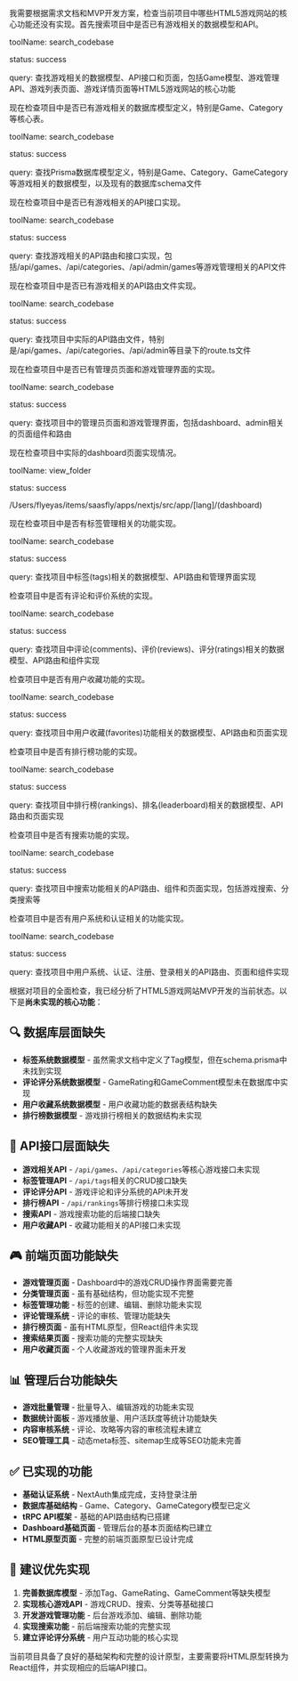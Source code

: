 


          
我需要根据需求文档和MVP开发方案，检查当前项目中哪些HTML5游戏网站的核心功能还没有实现。首先搜索项目中是否已有游戏相关的数据模型和API。
        
            
toolName: search_codebase
            
status: success
          
query: 查找游戏相关的数据模型、API接口和页面，包括Game模型、游戏管理API、游戏列表页面、游戏详情页面等HTML5游戏网站的核心功能
          
现在检查项目中是否已有游戏相关的数据库模型定义，特别是Game、Category等核心表。
        
            
toolName: search_codebase
            
status: success
          
query: 查找Prisma数据库模型定义，特别是Game、Category、GameCategory等游戏相关的数据模型，以及现有的数据库schema文件
          
现在检查项目中是否已有游戏相关的API接口实现。
        
            
toolName: search_codebase
            
status: success
          
query: 查找游戏相关的API路由和接口实现，包括/api/games、/api/categories、/api/admin/games等游戏管理相关的API文件
          
现在检查项目中是否已有游戏相关的API路由文件实现。
        
            
toolName: search_codebase
            
status: success
          
query: 查找项目中实际的API路由文件，特别是/api/games、/api/categories、/api/admin等目录下的route.ts文件
          
现在检查项目中是否已有管理员页面和游戏管理界面的实现。
        
            
toolName: search_codebase
            
status: success
          
query: 查找项目中的管理员页面和游戏管理界面，包括dashboard、admin相关的页面组件和路由
          
现在检查项目中实际的dashboard页面实现情况。
        
            
toolName: view_folder
            
status: success
          
/Users/flyeyas/items/saasfly/apps/nextjs/src/app/[lang]/(dashboard)
          
现在检查项目中是否有标签管理相关的功能实现。
        
            
toolName: search_codebase
            
status: success
          
query: 查找项目中标签(tags)相关的数据模型、API路由和管理界面实现
          
检查项目中是否有评论和评价系统的实现。
        
            
toolName: search_codebase
            
status: success
          
query: 查找项目中评论(comments)、评价(reviews)、评分(ratings)相关的数据模型、API路由和组件实现
          
检查项目中是否有用户收藏功能的实现。
        
            
toolName: search_codebase
            
status: success
          
query: 查找项目中用户收藏(favorites)功能相关的数据模型、API路由和页面实现
          
检查项目中是否有排行榜功能的实现。
        
            
toolName: search_codebase
            
status: success
          
query: 查找项目中排行榜(rankings)、排名(leaderboard)相关的数据模型、API路由和页面实现
          
检查项目中是否有搜索功能的实现。
        
            
toolName: search_codebase
            
status: success
          
query: 查找项目中搜索功能相关的API路由、组件和页面实现，包括游戏搜索、分类搜索等
          
检查项目中是否有用户系统和认证相关的功能实现。
        
            
toolName: search_codebase
            
status: success
          
query: 查找项目中用户系统、认证、注册、登录相关的API路由、页面和组件实现
          
根据对项目的全面检查，我已经分析了HTML5游戏网站MVP开发的当前状态。以下是**尚未实现的核心功能**：

## 🔍 **数据库层面缺失**
- **标签系统数据模型** - 虽然需求文档中定义了Tag模型，但在schema.prisma中未找到实现
- **评论评分系统数据模型** - GameRating和GameComment模型未在数据库中实现
- **用户收藏系统数据模型** - 用户收藏功能的数据表结构缺失
- **排行榜数据模型** - 游戏排行榜相关的数据结构未实现

## 🚀 **API接口层面缺失**
- **游戏相关API** - `/api/games`、`/api/categories`等核心游戏接口未实现
- **标签管理API** - `/api/tags`相关的CRUD接口缺失
- **评论评分API** - 游戏评论和评分系统的API未开发
- **排行榜API** - `/api/rankings`等排行榜接口未实现
- **搜索API** - 游戏搜索功能的后端接口缺失
- **用户收藏API** - 收藏功能相关的API接口未实现

## 🎮 **前端页面功能缺失**
- **游戏管理页面** - Dashboard中的游戏CRUD操作界面需要完善
- **分类管理页面** - 虽有基础结构，但功能实现不完整
- **标签管理功能** - 标签的创建、编辑、删除功能未实现
- **评论管理系统** - 评论的审核、管理功能缺失
- **排行榜页面** - 虽有HTML原型，但React组件未实现
- **搜索结果页面** - 搜索功能的完整实现缺失
- **用户收藏页面** - 个人收藏游戏的管理界面未开发

## 📊 **管理后台功能缺失**
- **游戏批量管理** - 批量导入、编辑游戏的功能未实现
- **数据统计面板** - 游戏播放量、用户活跃度等统计功能缺失
- **内容审核系统** - 评论、攻略等内容的审核流程未建立
- **SEO管理工具** - 动态meta标签、sitemap生成等SEO功能未完善

## ✅ **已实现的功能**
- **基础认证系统** - NextAuth集成完成，支持登录注册
- **数据库基础结构** - Game、Category、GameCategory模型已定义
- **tRPC API框架** - 基础的API路由结构已搭建
- **Dashboard基础页面** - 管理后台的基本页面结构已建立
- **HTML原型页面** - 完整的前端页面原型已设计完成

## 🎯 **建议优先实现**
1. **完善数据库模型** - 添加Tag、GameRating、GameComment等缺失模型
2. **实现核心游戏API** - 游戏CRUD、搜索、分类等基础接口
3. **开发游戏管理功能** - 后台游戏添加、编辑、删除功能
4. **实现搜索功能** - 前后端搜索功能的完整实现
5. **建立评论评分系统** - 用户互动功能的核心实现

当前项目具备了良好的基础架构和完整的设计原型，主要需要将HTML原型转换为React组件，并实现相应的后端API接口。
        